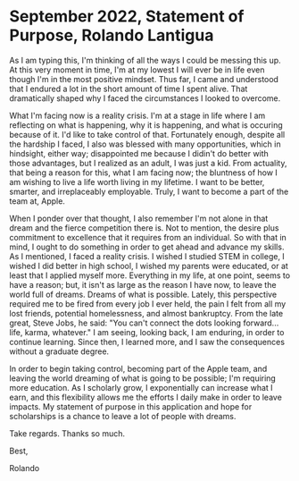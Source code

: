 # September 2022, Statement of Purpose, Rolando Lantigua
As I am typing this, I'm thinking of all the ways I could be messing this up. At this very moment in time, I'm at my lowest I will ever be in life even though I'm in the most positive mindset. Thus far, I came and understood that I endured a lot in the short amount of time I spent alive. That dramatically shaped why I faced the circumstances I looked to overcome. 

What I'm facing now is a reality crisis. I'm at a stage in life where I am reflecting on what is happening, why it is happening, and what is occuring because of it. I'd like to take control of that. Fortunately enough, despite all the hardship I faced, I also was blessed with many opportunities, which in hindsight, either way; disappointed me because I didin't do better with those advantages, but I realized as an adult, I was just a kid. From actuality, that being a reason for this, what I am facing now; the bluntness of how I am wishing to live a life worth living in my lifetime. I want to be better, smarter, and irreplaceably employable. Truly, I want to become a part of the team at, Apple. 

When I ponder over that thought, I also remember I'm not alone in that dream and the fierce competition there is. Not to mention, the desire plus commitment to excellence that it requires from an individual. So with that in mind, I ought to do something in order to get ahead and advance my skills. As I mentioned, I faced a reality crisis. I wished I studied STEM in college, I wished I did better in high school, I wished my parents were educated, or at least that I applied myself more. Everything in my life, at one point, seems to have a reason; but, it isn't as large as the reason I have now, to leave the world full of dreams. Dreams of what is possible. Lately, this perspective required me to be fired from every job I ever held, the pain I felt from all my lost friends, potential homelessness, and almost bankruptcy. From the late great, Steve Jobs, he said: "You can't connect the dots looking forward... life, karma, whatever." I am seeing, looking back, I am enduring, in order to continue learning. Since then, I learned more, and I saw the consequences without a graduate degree. 

In order to begin taking control, becoming part of the Apple team, and leaving the world dreaming of what is going to be possible; I'm requiring more education. As I scholarly grow, I exponentially can increase what I earn, and this flexibility allows me the efforts I daily make in order to leave impacts. My statement of purpose in this application and hope for scholarships is a chance to leave a lot of people with dreams. 

Take regards. Thanks so much. 

Best,

Rolando
